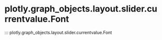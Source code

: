 # plotly.graph_objects.layout.slider.currentvalue.Font

::: plotly.graph_objects.layout.slider.currentvalue.Font
